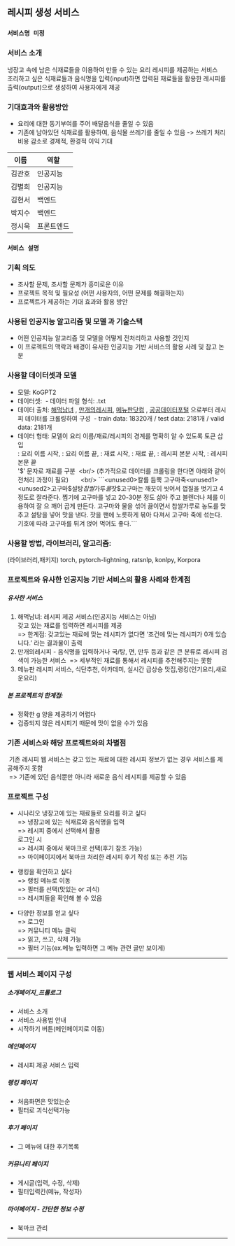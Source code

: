 ## 레시피 생성 서비스

### **`서비스명 미정`**

### 서비스 소개
냉장고 속에 남은 식재료들을 이용하여 만들 수 있는 요리 레시피를 제공하는 서비스<br/>
조리하고 싶은 식재료들과 음식명을 입력(input)하면 입력된 재료들을 활용한 레시피를 출력(output)으로 생성하여 사용자에게 제공

### 기대효과와 활용방안 
- 요리에 대한 동기부여를 주어 배달음식을 줄일 수 있음
- 기존에 남아있던 식재료를 활용하여, 음식물 쓰레기를 줄일 수 있음 -> 쓰레기 처리비용 감소로 경제적, 환경적 이익 기대

| 이름 | 역할 |
| ------ | ------ |
|  김관호   |  인공지능   |
|  김별희   |  인공지능   |
|  김현서   |  백엔드   |
|  박지수   |  백엔드   |
|  정시욱   |  프론트엔드   |


### **`서비스 설명`**

### 기획 의도
- 조사할 문제, 조사할 문제가 흥미로운 이유
- 프로젝트 목적 및 필요성 (어떤 사용자의, 어떤 문제를 해결하는지)
- 프로젝트가 제공하는 기대 효과와 활용 방안

### 사용된 인공지능 알고리즘 및 모델 과 기술스택
- 어떤 인공지능 알고리즘 및 모델을 어떻게 전처리하고 사용할 것인지
- 이 프로젝트의 맥락과 배경이 유사한 인공지능 기반 서비스의 활용 사례 및 참고 논문

### 사용할 데이터셋과 모델
- 모델: KoGPT2      
- 데이터셋:  - 데이터 파일 형식: .txt  
- 데이터 출처: [해먹남녀](https://haemukja.com/) , [만개의레시피](https://www.10000recipe.com/), [메뉴판닷컴](https://www.menupan.com/) , [공공데이터포털](https://www.data.go.kr/) 으로부터 레시피 데이터를 크롤링하여 구성
 - train data: 18320개 / test data: 2181개 / valid data: 2181개 
- 데이터 형태: 모델이 요리 이름/재료/레시피의 경계를 명확히 알 수 있도록 토큰 삽입  <br/>                       <unused0> : 요리 이름 시작, <unused1> : 요리 이름 끝, <unused2>: 재료 시작, <unused3>: 재료 끝, <unused4>: 레시피 본문 시작, <unused5>: 레시피 본문 끝  <br/>
'$’ 문자로 재료를 구분  <br/>                        
(추가적으로 데이터를 크롤링을 한다면 아래와 같이 전처리 과정이 필요)       <br/>
```<unused0>칼륨 듬뿍 고구마죽<unused1><unused2>고구마$설탕$찹쌀$가루$물$잣$<unused3><unused4>고구마는 깨끗이 씻어서 껍질을 벗기고 4 정도로 잘라준다. 찜기에 고구마를 넣고 20-30분 정도 삶아 주고 블렌더나 체를 이용하여 잘 으 깨어 곱게 만든다. 고구마와 물을 섞어 끓이면서 찹쌀가루로 농도를 맞추고 설탕을 넣어 맛을 낸다. 잣을 팬에 노릇하게 볶아 다져서 고구마 죽에 섞는다. 기호에 따라 고구마를 튀겨 얹어 먹어도 좋다.<unused5>```

### 사용할 방법, 라이브러리, 알고리즘: 
(라이브러리,패키지) torch, pytorch-lightning, ratsnlp, konlpy, Korpora

### 프로젝트와 유사한 인공지능 기반 서비스의 활용 사례와 한계점 
##### 유사한 서비스
1. 해먹남녀: 레시피 제공 서비스(인공지능 서비스는 아님)       
    갖고 있는 재료를 입력하면 레시피를 제공       
    => 한계점: 갖고있는 재료에 맞는 레시피가 없다면 ‘조건에 맞는 레시피가 0개 있습니다.’ 라는 결과물이 출력 
2. 만개의레시피 -  음식명을 입력하거나 국/탕, 면, 만두 등과 같은 큰 분류로 레시피 검색이 가능한 서비스
    => 세부적인 재료를 통해서 레시피를 추천해주지는 못함
3. 메뉴판
   레시피 서비스, 식단추천, 아카데미, 실시간 급상승 맛집,랭킹(인기요리,새로운요리) 

##### 본 프로젝트의 한계점: 
- 정확한 g 양을 제공하기 어렵다
- 검증되지 않은 레시피기 때문에 맛이 없을 수가 있음

### 기존 서비스와 해당 프로젝트와의 차별점
 기존 레시피 웹 서비스는 갖고 있는 재료에 대한 레시피 정보가 없는 경우 서비스를 제공해주지 못함<br/>
 => 기존에 있던 음식뿐만 아니라 새로운 음식 레시피를 제공할 수 있음 

### 프로젝트 구성
- 시나리오
냉장고에 있는 재료들로 요리를 하고 싶다<br/> 
=> 냉장고에 있는 식재료와 음식명을 입력<br/>
=> 레시피 중에서 선택해서 활용<br/>
로그인 시<br/>
  => 레시피 중에서 북마크로 선택(후기 참조 가능)<br/>
  => 마이페이지에서 북마크 처리한 레시피 후기 작성 또는 추천 기능<br/>

- 랭킹을 확인하고 싶다<br/>
=>  랭킹 메뉴로 이동<br/>
=> 필터를 선택(맛있는 or 괴식)<br/>
=> 레시피들을 확인해 볼 수 있음<br/>

- 다양한 정보를 얻고 싶다<br/>
=> 로그인<br/>
=> 커뮤니티 메뉴 클릭<br/>
=> 읽고, 쓰고, 삭제 가능<br/>
=> 필터 기능(ex.메뉴 입력하면 그 메뉴 관련 글만 보이게)

---

### 웹 서비스 페이지 구성
##### 소개페이지_프롤로그
- 서비스 소개 
- 서비스 사용법 안내 
- 시작하기 버튼(메인페이지로 이동)

##### 메인페이지 
- 레시피 제공 서비스 입력

##### 랭킹 페이지
- 처음화면은 맛있는순
- 필터로 괴식선택가능

##### 후기 페이지
- 그 메뉴에 대한 후기목록

##### 커뮤니티 페이지
- 게시글(입력, 수정, 삭제)
- 필터입력칸(메뉴, 작성자)

##### 마이페이지 - 간단한 정보 수정
- 북마크 관리



--- 

